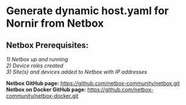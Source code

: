 <h1>Generate dynamic host.yaml for Nornir from Netbox</h1>

<h2>Netbox Prerequisites:</h2>
<i>1) Netbox up and running</i><br/>
<i>2) Device roles created</i><br/>
<i>3) Site(s) and devices added to Netbox with IP addresses</i><br/>

<b>Netbox GitHub page:</b> https://github.com/netbox-community/netbox.git<br/>
<b>Netbox on Docker GitHub page:</b> https://github.com/netbox-community/netbox-docker.git
